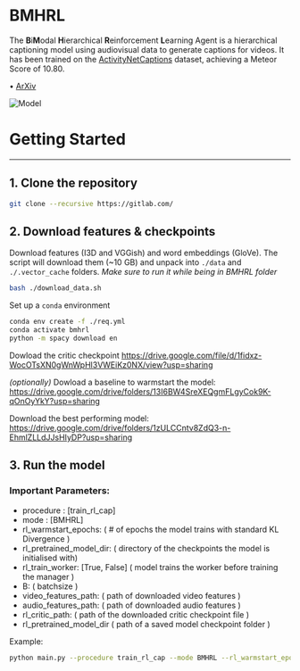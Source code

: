 # BMHRL

The **B**i**M**odal **H**ierarchical **R**einforcement **L**earning Agent is a hierarchical captioning model using audiovisual data to generate captions for videos.
It has been trained on the [ActivityNetCaptions](https://cs.stanford.edu/people/ranjaykrishna/densevid/) dataset, achieving a Meteor Score of 10.80.


• [ArXiv](https://arxiv.org/)

![Model](model.png)

# Getting Started
----
## 1. Clone the repository


```bash
git clone --recursive https://gitlab.com/
```

## 2. Download features & checkpoints

Download features (I3D and VGGish) and word embeddings (GloVe). The script will download them (~10 GB) and unpack into `./data` and `./.vector_cache` folders. *Make sure to run it while being in BMHRL folder*

```bash
bash ./download_data.sh
```

Set up a `conda` environment
```bash
conda env create -f ./req.yml
conda activate bmhrl
python -m spacy download en
```
Dowload the critic checkpoint
https://drive.google.com/file/d/1fidxz-WocOTsXN0gWnWpHl3VWEiKz0NX/view?usp=sharing

*(optionally)*
Dowload a baseline to warmstart the model:
https://drive.google.com/drive/folders/13I6BW4SreXEQgmFLgyCok9K-qOnOyYkY?usp=sharing

Download the best performing model:
https://drive.google.com/drive/folders/1zULCCntv8ZdQ3-n-EhmlZLLdJJsHIyDP?usp=sharing

## 3. Run the model

### Important Parameters:
- procedure : [train_rl_cap]
- mode : [BMHRL] 
- rl_warmstart_epochs: ( # of  epochs the model trains with standard KL Divergence )
- rl_pretrained_model_dir: ( directory of the checkpoints the model is initialised with)
- rl_train_worker: [True, False] ( model trains the worker before training the manager )
- B: ( batchsize )
- video_features_path: ( path of downloaded video features )
- audio_features_path: ( path of downloaded audio features )
- rl_critic_path: ( path of the downloaded critic checkpoint file )
- rl_pretrained_model_dir ( path of a saved model checkpoint folder )

Example:
```bash
python main.py --procedure train_rl_cap --mode BMHRL --rl_warmstart_epochs 2 --rl_pretrained_model_dir /home/xxxx/BMHRL/log/train_rl_cap/baseline/checkpoints/E_3 --rl_train_worker True --B 16 --rl_critic_path /home/xxxx/BMHRL/data/critic.cp  --video_features_path /nas/BMHRL/data/i3d_25fps_stack64step64_2stream_npy/ --audio_features_path /nas/BMHRL/data/vggish_npy/
```